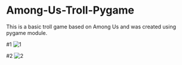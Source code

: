# Among-Us-Troll-Pygame
This is a basic troll game based on Among Us and was created using pygame module.

#1
![1](https://user-images.githubusercontent.com/64316945/158527172-bdfa1442-28ff-4e9f-991c-7eb4fbb29915.PNG)

#2
![2](https://user-images.githubusercontent.com/64316945/158527178-f49fbdbd-0ba3-428f-ad9b-dd9454e55757.PNG)

